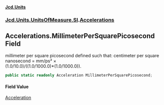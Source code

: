 #### [Jcd.Units](index.md 'index')
### [Jcd.Units.UnitsOfMeasure.SI](Jcd.Units.UnitsOfMeasure.SI.md 'Jcd.Units.UnitsOfMeasure.SI').[Accelerations](Accelerations.md 'Jcd.Units.UnitsOfMeasure.SI.Accelerations')

## Accelerations.MillimeterPerSquarePicosecond Field

millimeter per square picosecond defined such that: centimeter per square nanosecond = mm/ps² ×  
(1.0/10.0)/((1.0/1000.0)*(1.0/1000.0)).

```csharp
public static readonly Acceleration MillimeterPerSquarePicosecond;
```

#### Field Value
[Acceleration](Acceleration.md 'Jcd.Units.UnitTypes.Acceleration')